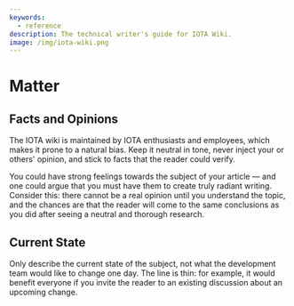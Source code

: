 ```yaml
---
keywords:
  - reference
description: The technical writer's guide for IOTA Wiki.
image: /img/iota-wiki.png
---
```


# Matter

## Facts and Opinions

The IOTA wiki is maintained by IOTA enthusiasts and employees, which makes it prone to a natural bias. Keep it neutral in tone, never inject your or others' opinion, and stick to facts that the reader could verify.

You could have strong feelings towards the subject of your article — and one could argue that you must have them to create truly radiant writing. Consider this: there cannot be a real opinion until you understand the topic, and the chances are that the reader will come to the same conclusions as you did after seeing a neutral and thorough research.

## Current State

Only describe the current state of the subject, not what the development team would like to change one day. The line is thin: for example, it would benefit everyone if you invite the reader to an existing discussion about an upcoming change.

